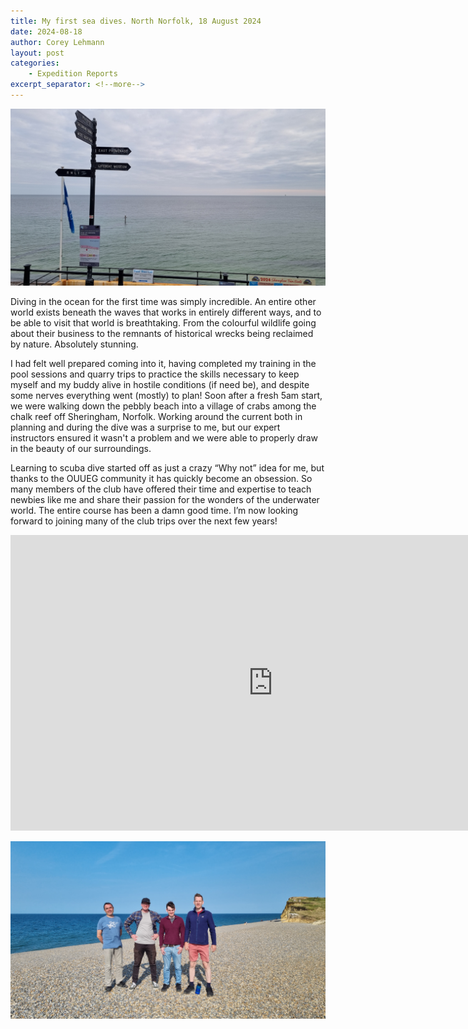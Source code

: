 ```yaml
---
title: My first sea dives. North Norfolk, 18 August 2024
date: 2024-08-18
author: Corey Lehmann
layout: post
categories:
    - Expedition Reports
excerpt_separator: <!--more-->
---
```


![](/assets/images/north-norfolk-2024-08-18/20240818_072204.jpg)

Diving in the ocean for the first time was simply incredible. An entire other
world exists beneath the waves that works in entirely different ways, and to be
able to visit that world is breathtaking. From the colourful wildlife going
about their business to the remnants of historical wrecks being reclaimed by
nature. Absolutely stunning.

<!--more-->

I had felt well prepared coming into it, having completed my training in the
pool sessions and quarry trips to practice the skills necessary to keep myself
and my buddy alive in hostile conditions (if need be), and despite some nerves
everything went (mostly) to plan! Soon after a fresh 5am start, we were walking
down the pebbly beach into a village of crabs among the chalk reef off
Sheringham, Norfolk. Working around the current both in planning and during the
dive was a surprise to me, but our expert instructors ensured it wasn't a
problem and we were able to properly draw in the beauty of our surroundings.

Learning to scuba dive started off as just a crazy “Why not” idea for me, but
thanks to the OUUEG community it has quickly become an obsession. So many
members of the club have offered their time and expertise to teach newbies like
me and share their passion for the wonders of the underwater world. The entire
course has been a damn good time. I’m now looking forward to joining many of the
club trips over the next few years!

<iframe width="840" height="473" src="https://www.youtube.com/embed/K657Mo5YT-E" frameborder="0" allowfullscreen> </iframe>

![](/assets/images/north-norfolk-2024-08-18/20240818_162752_045.jpg)





